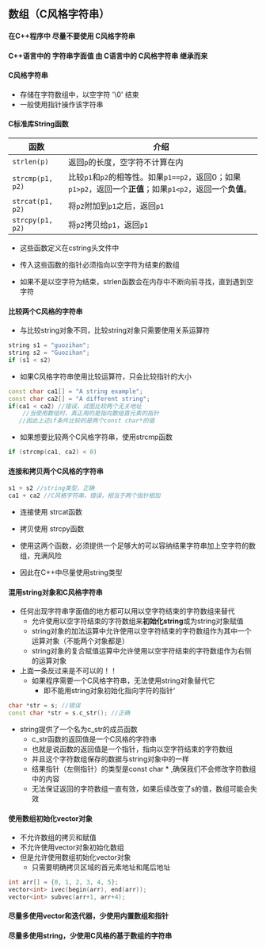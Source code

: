 ## 数组（C风格字符串）



#### 在C++程序中 尽量不要使用 C风格字符串

#### C++语言中的 字符串字面值 由 C语言中的 C风格字符串 继承而来



#### C风格字符串

+ 存储在字符数组中，以空字符 '\0' 结束
+ 一般使用指针操作该字符串



#### C标准库String函数

| 函数             | 介绍                                                         |
| ---------------- | ------------------------------------------------------------ |
| `strlen(p)`      | 返回`p`的长度，空字符不计算在内                              |
| `strcmp(p1, p2)` | 比较`p1`和`p2`的相等性。如果`p1==p2`，返回0；如果`p1>p2`，返回一个**正值**；如果`p1<p2`，返回一个**负值**。 |
| `strcat(p1, p2)` | 将`p2`附加到`p1`之后，返回`p1`                               |
| `strcpy(p1, p2)` | 将`p2`拷贝给`p1`，返回`p1`                                   |

+ 这些函数定义在cstring头文件中

+ 传入这些函数的指针必须指向以空字符为结束的数组
+ 如果不是以空字符为结束，strlen函数会在内存中不断向前寻找，直到遇到空字符



#### 比较两个C风格的字符串

+ 与比较string对象不同，比较string对象只需要使用关系运算符

```c++
string s1 = "guozihan";
string s2 = "Guozihan";
if (s1 < s2) 
```



+ 如果C风格字符串使用比较运算符，只会比较指针的大小

```c++
const char ca1[] = "A string example";
const char ca2[] = "A different string";
if(ca1 < ca2) //错误，试图比较两个无关地址
    //当使用数组时，真正用的是指向数组首元素的指针
   //因此上述if条件比较的是两个const char*的值
```



+ 如果想要比较两个C风格字符串，使用strcmp函数

```c++
if (strcmp(ca1, ca2) < 0)
```



#### 连接和拷贝两个C风格的字符串

```c++
s1 + s2 //string类型，正确
ca1 + ca2 //C风格字符串，错误，相当于两个指针相加
```



+ 连接使用 strcat函数

+ 拷贝使用 strcpy函数
+ 使用这两个函数，必须提供一个足够大的可以容纳结果字符串加上空字符的数组，充满风险
+ 因此在C++中尽量使用string类型



#### 混用string对象和C风格字符串

+ 任何出现字符串字面值的地方都可以用以空字符结束的字符数组来替代
    + 允许使用以空字符结束的字符数组来**初始化string**或为string对象赋值
    + string对象的加法运算中允许使用以空字符结束的字符数组作为其中一个运算对象（不能两个对象都是）
    + string对象的复合赋值运算中允许使用以空字符结束的字符数组作为右侧的运算对象
+ 上面一条反过来是不可以的！！
    + 如果程序需要一个C风格字符串，无法使用string对象替代它
        + 即不能用string对象初始化指向字符的指针‘

```c++
char *str = s; //错误
const char *str = s.c_str(); //正确
```



+ string提供了一个名为c_str的成员函数
    + c_str函数的返回值是一个C风格的字符串
    + 也就是说函数的返回值是一个指针，指向以空字符结束的字符数组
    + 并且这个字符数组保存的数据与string对象中的一样
    + 结果指针（左侧指针）的类型是const char * ,确保我们不会修改字符数组中的内容
    + 无法保证返回的字符数组一直有效，如果后续改变了s的值，数组可能会失效



#### 使用数组初始化vector对象

+ 不允许数组的拷贝和赋值
+ 不允许使用vector对象初始化数组
+ 但是允许使用数组初始化vector对象
    + 只需要明确拷贝区域的首元素地址和尾后地址

```c++
int arr[] = {0, 1, 2, 3, 4, 5};
vector<int> ivec(begin(arr), end(arr));
vector<int> subvec(arr+1, arr+4);
```



#### 尽量多使用vector和迭代器，少使用内置数组和指针

#### 尽量多使用string，少使用C风格的基于数组的字符串

